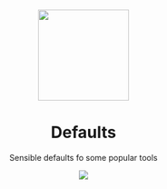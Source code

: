 <p align='center'>
<br><img src='https://user-images.githubusercontent.com/74385/47948807-e0779800-df72-11e8-81e8-68ec5c61de46.png' width='160'><br>
</p>

<h1 align='center'>
Defaults
</h1>

<p align='center'>
Sensible defaults fo some popular tools
</p>

<p align='center'>
<img src='https://img.shields.io/badge/build-pending-lightgrey.svg'>
</p>

<br>
